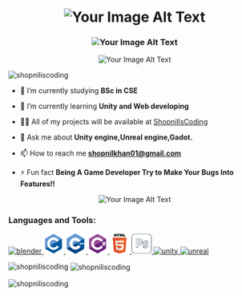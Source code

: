 <h1 align="center">
  <img src="https://github.com/ShopnilIsCoding/ShopnilIsCoding/assets/122216988/7af217b5-366c-48df-a80c-18b0684af3bb" alt="Your Image Alt Text">
</h1>


<h3 align="center">
  <img src="https://github.com/ShopnilIsCoding/ShopnilIsCoding/assets/122216988/c5735db0-b967-4e0d-975b-9567774dcc3f" alt="Your Image Alt Text">
</h3>

<p align="center">
  <img src="https://github.com/ShopnilIsCoding/ShopnilIsCoding/assets/122216988/74105e5d-b83d-42e8-ab63-62cc21edf5c2.gif" alt="Your Image Alt Text">
</p>

  
<img src="https://komarev.com/ghpvc/?username=shopniliscoding&label=Profile%20views&color=0e75b6&style=flat" alt="shopniliscoding" /> </p>

- 🔭 I’m currently studying **BSc in CSE**

- 🌱 I’m currently learning **Unity and Web developing**

- 👨‍💻 All of my projects will be available at [ShopnilIsCoding](https://github.com/ShopnilIsCoding)

- 💬 Ask me about **Unity engine,Unreal engine,Gadot.**

- 📫 How to reach me **shopnilkhan01@gmail.com**

- ⚡ Fun fact **Being A Game Developer Try to Make Your Bugs Into Features!!**



<p align="center">
  <img src="https://github.com/ShopnilIsCoding/ShopnilIsCoding/assets/122216988/d484052b-1f33-425b-9ea7-98ddf7629da4.gif" alt="Your Image Alt Text">
</p>


<h3 align="left">Languages and Tools:</h3>
<p align="left"> <a href="https://www.blender.org/" target="_blank" rel="noreferrer"> <img src="https://download.blender.org/branding/community/blender_community_badge_white.svg" alt="blender" width="40" height="40"/> </a> <a href="https://www.cprogramming.com/" target="_blank" rel="noreferrer"> <img src="https://raw.githubusercontent.com/devicons/devicon/master/icons/c/c-original.svg" alt="c" width="40" height="40"/> </a> <a href="https://www.w3schools.com/cpp/" target="_blank" rel="noreferrer"> <img src="https://raw.githubusercontent.com/devicons/devicon/master/icons/cplusplus/cplusplus-original.svg" alt="cplusplus" width="40" height="40"/> </a> <a href="https://www.w3schools.com/cs/" target="_blank" rel="noreferrer"> <img src="https://raw.githubusercontent.com/devicons/devicon/master/icons/csharp/csharp-original.svg" alt="csharp" width="40" height="40"/> </a> <a href="https://www.w3.org/html/" target="_blank" rel="noreferrer"> <img src="https://raw.githubusercontent.com/devicons/devicon/master/icons/html5/html5-original-wordmark.svg" alt="html5" width="40" height="40"/> </a> <a href="https://www.photoshop.com/en" target="_blank" rel="noreferrer"> <img src="https://raw.githubusercontent.com/devicons/devicon/master/icons/photoshop/photoshop-line.svg" alt="photoshop" width="40" height="40"/> </a> <a href="https://unity.com/" target="_blank" rel="noreferrer"> <img src="https://www.vectorlogo.zone/logos/unity3d/unity3d-icon.svg" alt="unity" width="40" height="40"/> </a> <a href="https://unrealengine.com/" target="_blank" rel="noreferrer"> <img src="https://raw.githubusercontent.com/kenangundogan/fontisto/036b7eca71aab1bef8e6a0518f7329f13ed62f6b/icons/svg/brand/unreal-engine.svg" alt="unreal" width="40" height="40"/> </a> </p>

<p><img align="left" src="https://github-readme-stats.vercel.app/api/top-langs?username=shopniliscoding&show_icons=true&locale=en&layout=compact" alt="shopniliscoding" /></p>

<p>&nbsp;<img align="center" src="https://github-readme-stats.vercel.app/api?username=shopniliscoding&show_icons=true&locale=en" alt="shopniliscoding" /></p>

<p><img align="center" src="https://github-readme-streak-stats.herokuapp.com/?user=shopniliscoding&" alt="shopniliscoding" /></p>

